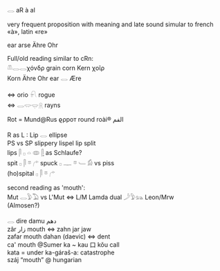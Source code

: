 𓂋 aR à al

very frequent proposition with meaning and late sound simular to french «à», latin «re»  

ear arse Ähre Ohr  

Full/old reading similar to cRn:  
𓌨𓂋𓂋χόνδρ grain corn Kern χοῖρ  
Korn Ähre Ohr ear 𓂋 Ære  

⇔ orio 𓍯 rogue  
⇔ 𓂋𓂌𓂍𓇶 rayns  

Rot = Mund@Rus ϱρрот round roài® الفم  

R as L : Lip 𓂋 ellipse  
PS vs SP  slippery lispel lip split  
lips 𓋴 𓊪 𓏏 𓂏   [𓋴](𓋴) as Schlaufe?  
spit 𓊪  𓋴  𓎼  𓂐  spuck  𓊪  𓊃  𓎼  𓄑  𓀁    vs piss  
(ho)spital   𓊪  𓋴  𓎼  𓂐  

second reading as 'mouth':  
Mut 𓂋𓅱𓅐 vs L'Mut ⇔ L/M Lamda dual 𓌳𓅱𓃬 Leon/Mrw  
(Almosen?)  

𓂋 dire damu  دهم  
   zâr زار mouth ⇔ zahn jar jaw  
   zafar mouth dahan (daevic) ⇔ dent  
   ca' mouth @Sumer  ka ~ kau 口 kǒu call  
   kata = under   ka-gáraš-a: catastrophe  
   száj “mouth” @ hungarian  

   